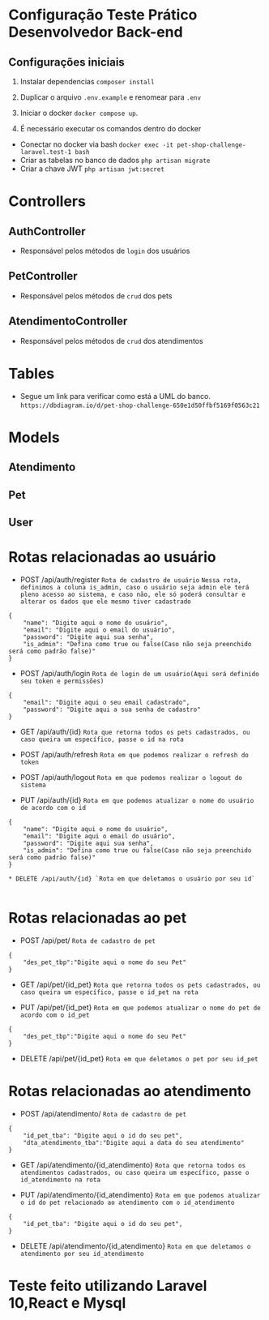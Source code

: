# Configuração Teste Prático Desenvolvedor Back-end


## Configurações iniciais
1. Instalar dependencias 
`composer install`

2. Duplicar o arquivo `.env.example` e renomear para `.env`

3. Iniciar o docker
`docker compose up`.

4. É necessário executar os comandos dentro do docker
 - Conectar no docker via bash
 `docker exec -it pet-shop-challenge-laravel.test-1 bash`
 - Criar as tabelas no banco de dados
  `php artisan migrate`
 - Criar a chave JWT
 `php artisan jwt:secret`
#
# Controllers
## AuthController
* Responsável pelos métodos de `login` dos usuários

## PetController
* Responsável pelos métodos de `crud` dos pets

## AtendimentoController
* Responsável pelos métodos de `crud` dos atendimentos

# Tables
*  Segue um link para verificar como está a UML do banco.
`https://dbdiagram.io/d/pet-shop-challenge-650e1d50ffbf5169f0563c21`

# Models

## Atendimento
## Pet
## User
# Rotas relacionadas ao usuário
* POST /api/auth/register  `Rota de cadastro de usuário`
`Nessa rota, definimos a coluna is_admin, caso o usuário seja admin ele terá pleno acesso ao sistema, e caso não, ele só poderá consultar e alterar os dados que ele mesmo tiver cadastrado`

```
{
	"name": "Digite aqui o nome do usuário",
	"email": "Digite aqui o email do usuário",
    "password": "Digite aqui sua senha",
    "is_admin": "Defina como true ou false(Caso não seja preenchido será como padrão false)"
}

```
* POST /api/auth/login  `Rota de login de um usuário(Aqui será definido seu token e permissões)`

```
{
	"email": "Digite aqui o seu email cadastrado",
	"password": "Digite aqui a sua senha de cadastro"
}

```
* GET /api/auth/{id} `Rota que retorna todos os pets cadastrados, ou caso queira um específico, passe o id na rota`

* POST /api/auth/refresh `Rota em que podemos realizar o refresh do token`

* POST /api/auth/logout  `Rota em que podemos realizar o logout do sistema`

* PUT /api/auth/{id}  `Rota em que podemos atualizar o nome do usuário de acordo com o id`
```
{
	"name": "Digite aqui o nome do usuário",
	"email": "Digite aqui o email do usuário",
    "password": "Digite aqui sua senha",
    "is_admin": "Defina como true ou false(Caso não seja preenchido será como padrão false)"
}

* DELETE /api/auth/{id} `Rota em que deletamos o usuário por seu id`


```

# Rotas relacionadas ao pet
* POST /api/pet/  `Rota de cadastro de pet`

```
{
	"des_pet_tbp":"Digite aqui o nome do seu Pet"
}

```
* GET /api/pet/{id_pet} `Rota que retorna todos os pets cadastrados, ou caso queira um específico, passe o id_pet na rota`

* PUT /api/pet/{id_pet}  `Rota em que podemos atualizar o nome do pet de acordo com o id_pet`
```
{
	"des_pet_tbp":"Digite aqui o nome do seu Pet"
}

```
* DELETE /api/pet/{id_pet} `Rota em que deletamos o pet por seu id_pet`
# Rotas relacionadas ao atendimento
* POST /api/atendimento/  `Rota de cadastro de pet`

```
{
	"id_pet_tba": "Digite aqui o id do seu pet",
	"dta_atendimento_tba":"Digite aqui a data do seu atendimento"
}

```
* GET /api/atendimento/{id_atendimento} `Rota que retorna todos os atendimentos cadastrados, ou caso queira um específico, passe o id_atendimento na rota`

* PUT /api/atendimento/{id_atendimento}  `Rota em que podemos atualizar o id do pet relacionado ao atendimento com o id_atendimento`

```
{
	"id_pet_tba": "Digite aqui o id do seu pet",
}

```

* DELETE /api/atendimento/{id_atendimento} `Rota em que deletamos o atendimento por seu id_atendimento`
# Teste feito utilizando Laravel 10,React e Mysql 








